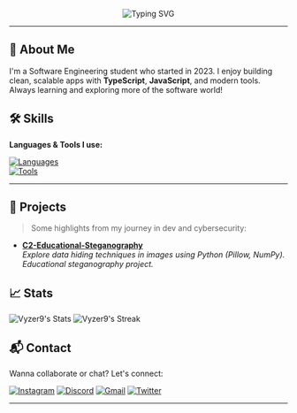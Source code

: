 <!-- Minimalist GitHub README with Menu -->

<p align="center">
  <img src="https://readme-typing-svg.herokuapp.com?font=Fira+Code&size=26&pause=1000&color=36BCF7&center=true&vCenter=true&width=435&lines=Hi+Guys,+I'm+Richard!;Fullstack+Dev+in+progress;Welcome+to+my+GitHub!+🚀" alt="Typing SVG" />
</p>

---

## 📌 About Me

I'm a Software Engineering student who started in 2023. I enjoy building clean, scalable apps with **TypeScript**, **JavaScript**, and modern tools. Always learning and exploring more of the software world!


## 🛠️ Skills

**Languages & Tools I use:**

[![Languages](https://skillicons.dev/icons?i=ts,js,html,css,bootstrap,tailwind,vite,sass,gulp,babel,react,prisma)](https://skillicons.dev)  
[![Tools](https://skillicons.dev/icons?i=nodejs,vercel,bash,bun,docker,figma,postman,vscode,notion,obsidian,ae,vscodium)](https://skillicons.dev)

---

## 🚧 Projects

> Some highlights from my journey in dev and cybersecurity:

- [**C2-Educational-Steganography**](https://github.com/Vyzer9/C2-Educational-Steganography)  
  *Explore data hiding techniques in images using Python (Pillow, NumPy). Educational steganography project.*


## 📈 Stats

![Vyzer9's Stats](https://github-readme-stats.vercel.app/api?username=Vyzer9&theme=graywhite&show_icons=true&hide_border=true&count_private=true)
![Vyzer9's Streak](https://github-readme-streak-stats.herokuapp.com/?user=Vyzer9&theme=graywhite&hide_border=true)


## 📬 Contact

Wanna collaborate or chat? Let's connect:

[![Instagram](https://img.shields.io/static/v1?message=Instagram&logo=instagram&label=&color=E4405F&logoColor=white&labelColor=000000&style=for-the-badge)](https://www.instagram.com/rsc.santoz)
[![Discord](https://img.shields.io/static/v1?message=Discord&logo=discord&label=&color=7289DA&logoColor=white&labelColor=000000&style=for-the-badge)](https://discord.gg/vSS9Q2YP5D)
[![Gmail](https://img.shields.io/static/v1?message=Gmail&logo=gmail&label=&color=D14836&logoColor=white&labelColor=000000&style=for-the-badge)](mailto:Samzoovsk19@gmail.com)
[![Twitter](https://img.shields.io/static/v1?message=Twitter&logo=twitter&label=&color=1DA1F2&logoColor=white&labelColor=000000&style=for-the-badge)](https://twitter.com/Vyzr9)

---
